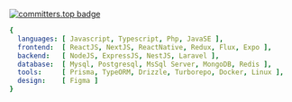 [![committers.top badge](https://user-badge.committers.top/myanmar/devaungphyo.svg)](https://user-badge.committers.top/myanmar/devaungphyo)


```yaml
{
  languages: [ Javascript, Typescript, Php, JavaSE ],
  frontend:  [ ReactJS, NextJS, ReactNative, Redux, Flux, Expo ],
  backend:   [ NodeJS, ExpressJS, NestJS, Laravel ],
  database:  [ Mysql, Postgresql, MsSql Server, MongoDB, Redis ],
  tools:     [ Prisma, TypeORM, Drizzle, Turborepo, Docker, Linux ],
  design:    [ Figma ]
}
```
